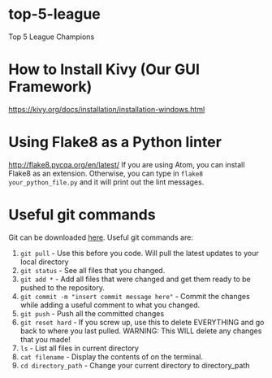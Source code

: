 # top-5-league
Top 5 League Champions

# How to Install Kivy (Our GUI Framework)
https://kivy.org/docs/installation/installation-windows.html

# Using Flake8 as a Python linter
http://flake8.pycqa.org/en/latest/
If you are using Atom, you can install Flake8 as an extension. Otherwise, you can type in `flake8 your_python_file.py` and it will print out the lint messages.

# Useful git commands
Git can be downloaded [here](https://git-scm.com/downloads). Useful git commands are:
  1. `git pull` - Use this before you code. Will pull the latest updates to your local directory
  2. `git status` - See all files that you changed.
  3. `git add *` - Add all files that were changed and get them ready to be pushed to the repository.
  4. `git commit -m "insert commit message here"` - Commit the changes while adding a useful comment to what you changed.
  5. `git push` - Push all the committed changes
  6. `git reset hard` - If you screw up, use this to delete EVERYTHING and go back to where you last pulled. WARNING: This WILL delete any changes that you made!
  7. `ls` - List all files in current directory
  8. `cat filename` - Display the contents of <filename> on the terminal.
  9. `cd directory_path` - Change your current directory to directory_path
